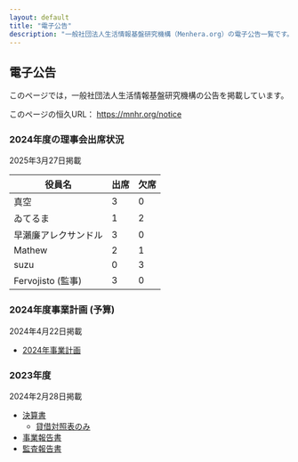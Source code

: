 ```yaml
---
layout: default
title: "電子公告"
description: "一般社団法人生活情報基盤研究機構（Menhera.org）の電子公告一覧です。"
---
```

## 電子公告

このページでは，一般社団法人生活情報基盤研究機構の公告を掲載しています。

このページの恒久URL： https://mnhr.org/notice

### 2024年度の理事会出席状況

2025年3月27日掲載

| 役員名 | 出席 | 欠席 |
|-------|-----|------|
| 真空 | 3 | 0 |
| ゐてるま | 1 | 2 |
| 早瀨廉アレクサンドル | 3 | 0 |
| Mathew | 2 | 1 |
| suzu | 0 | 3 |
| Fervojisto (監事) | 3 | 0 |

### 2024年度事業計画 (予算)

2024年4月22日掲載

- [2024年事業計画](/assets/pdf/2024_statement_activity.pdf)

### 2023年度

2024年2月28日掲載

- [決算書](/assets/pdf/2023_settlement.pdf)
    - [貸借対照表のみ](/assets/pdf/2023_01_BS.pdf)
- [事業報告書](/assets/pdf/2023_report.pdf)
- [監査報告書](/assets/pdf/2023_audit.pdf)
